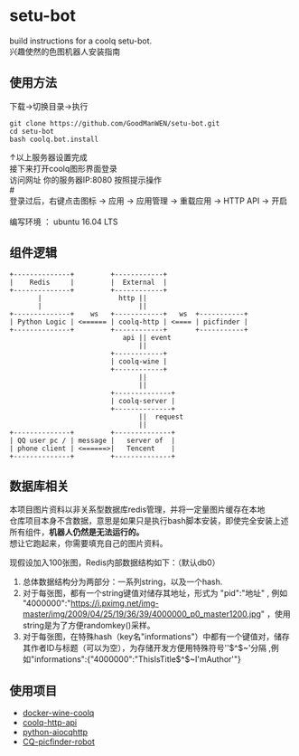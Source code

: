 # setu-bot
build instructions for a coolq setu-bot. <br>
兴趣使然的色图机器人安装指南

## 使用方法
下载->切换目录->执行
```
git clone https://github.com/GoodManWEN/setu-bot.git
cd setu-bot
bash coolq.bot.install
```
↑以上服务器设置完成 <br>
接下来打开coolq图形界面登录 <br>
访问网址 你的服务器IP:8080 按照提示操作 <br>
\# <br>
登录过后，右键点击图标 -> 应用 -> 应用管理 -> 重载应用 -> HTTP API -> 开启 <br>
<br>
编写环境 ： ubuntu 16.04 LTS

## 组件逻辑
```
+--------------+         +------------+ 
|    Redis     |         |  External  |
+--------------+         +------------+
       |                   http ||
       |                        ||
+--------------+    ws   +------------+   ws  +-----------+
| Python Logic | <====== | coolq-http | <==== | picfinder | 
+--------------+         +------------+       +-----------+
                            api || event
                                ||
                         +------------+ 
                         | coolq-wine | 
                         +------------+
                                || 
                                ||
                         +--------------+
                         | coolq-server |
                         +--------------+    
                                ||  request
                                ||
+--------------+         +--------------+
| QQ user pc / | message |   server of  |
| phone client | <======>|   Tencent    |
+--------------+         +--------------+
```

## 数据库相关
本项目图片资料以非关系型数据库redis管理，并将一定量图片缓存在本地<br>
仓库项目本身不含数据，意思是如果只是执行bash脚本安装，即使完全安装上述所有组件，**机器人仍然是无法运行的。**<br>
想让它跑起来，你需要填充自己的图片资料。

现假设加入100张图，Redis内部数据结构如下：（默认db0）
  1. 总体数据结构分为两部分：一系列string，以及一个hash.
  2. 对于每张图，都有一个string键值对储存其地址，形式为 "pid":"地址" , 例如 "4000000":"https://i.pximg.net/img-master/img/2009/04/25/19/36/39/4000000_p0_master1200.jpg" ，使用string是为了方便randomkey()采样。
  3. 对于每张图，在特殊hash（key名"informations"）中都有一个键值对，储存其作者ID与标题（可以为空），为存储开发方便用特殊符号''$^$~'分隔 ,例如"informations":{"4000000":"ThisIsTitle$^$~I'mAuthor'"}

## 使用项目
- [docker-wine-coolq](https://github.com/CoolQ/docker-wine-coolq)
- [coolq-http-api](https://github.com/richardchien/coolq-http-api)
- [python-aiocqhttp](https://github.com/richardchien/python-aiocqhttp)
- [CQ-picfinder-robot](https://github.com/Tsuk1ko/CQ-picfinder-robot)
